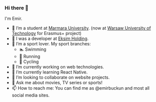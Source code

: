 ### Hi there 👋

I'm Emir.
- 🏫 I’m a student at [Marmara University](https://www.marmara.edu.tr/en). (now at [Warsaw University of Technology](https://www.pw.edu.pl/engpw) for Erasmus+ project)
- 💼 I was a developer at [Eksim Holding](https://www.eksim.com.tr/).
- 🏅 I’m a sport lover. My sport branches:
  - 🏊 Swimming
  - 🏃 Running
  - 🚴 Cycling
- 🔭 I’m currently working on web technologies.
- 🌱 I’m currently learning React Native.
- 👯 I’m looking to collaborate on website projects.
- 💬 Ask me about movies, TV series or sports!
- 📫 How to reach me: You can find me as @emirbuckun and most all social media sites.

